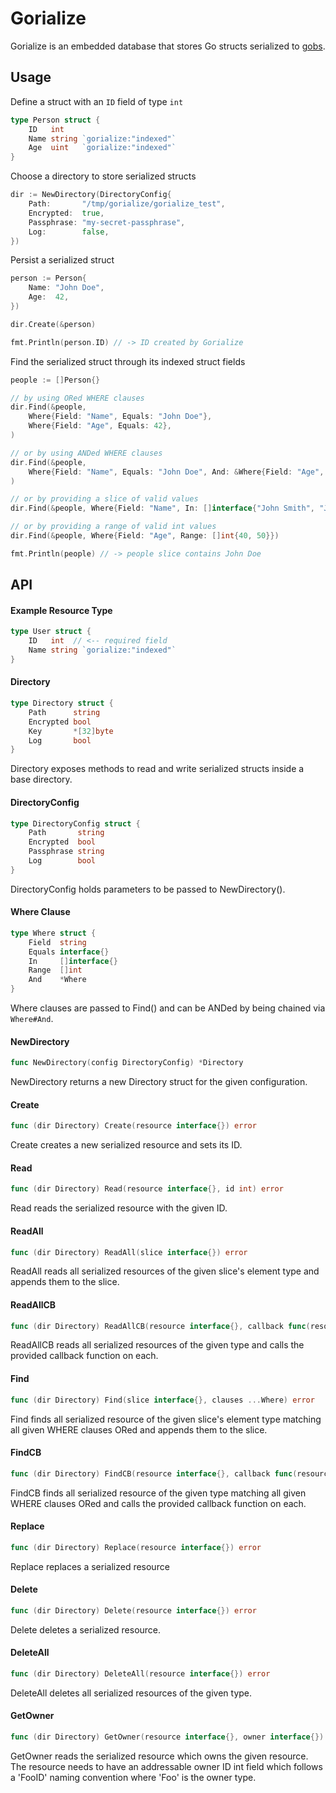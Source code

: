 # Gorialize
Gorialize is an embedded database that stores Go structs serialized to [gobs](https://golang.org/pkg/encoding/gob/).

## Usage
Define a struct with an `ID` field of type `int`
```Go
type Person struct {
    ID   int
    Name string `gorialize:"indexed"`
    Age  uint   `gorialize:"indexed"`
}
```

Choose a directory to store serialized structs
```Go
dir := NewDirectory(DirectoryConfig{
    Path:       "/tmp/gorialize/gorialize_test",
    Encrypted:  true,
    Passphrase: "my-secret-passphrase",
    Log:        false,
})
```

Persist a serialized struct
```Go
person := Person{
    Name: "John Doe",
    Age:  42,
})

dir.Create(&person)

fmt.Println(person.ID) // -> ID created by Gorialize
```

Find the serialized struct through its indexed struct fields
```Go
people := []Person{}

// by using ORed WHERE clauses
dir.Find(&people,
    Where{Field: "Name", Equals: "John Doe"},
    Where{Field: "Age", Equals: 42},
)

// or by using ANDed WHERE clauses
dir.Find(&people,
    Where{Field: "Name", Equals: "John Doe", And: &Where{Field: "Age", Equals: 42}},
)

// or by providing a slice of valid values
dir.Find(&people, Where{Field: "Name", In: []interface{"John Smith", "John Doe", "Jane Doe"}})

// or by providing a range of valid int values
dir.Find(&people, Where{Field: "Age", Range: []int{40, 50}})

fmt.Println(people) // -> people slice contains John Doe
```

## API

#### Example Resource Type
```Go
type User struct {
    ID   int  // <-- required field
    Name string `gorialize:"indexed"`
}
```

#### Directory
```Go
type Directory struct {
    Path      string
    Encrypted bool
    Key       *[32]byte
    Log       bool
}
```
Directory exposes methods to read and write serialized structs inside a base directory.

#### DirectoryConfig
```Go
type DirectoryConfig struct {
    Path       string
    Encrypted  bool
    Passphrase string
    Log        bool
}
```
DirectoryConfig holds parameters to be passed to NewDirectory().

#### Where Clause
```Go
type Where struct {
    Field  string
    Equals interface{}
    In     []interface{}
    Range  []int
    And    *Where
}
```
Where clauses are passed to Find() and can be ANDed by being chained via `Where#And`.

#### NewDirectory
```Go
func NewDirectory(config DirectoryConfig) *Directory
```
NewDirectory returns a new Directory struct for the given configuration.

#### Create
```Go
func (dir Directory) Create(resource interface{}) error
```
Create creates a new serialized resource and sets its ID.

#### Read
```Go
func (dir Directory) Read(resource interface{}, id int) error
```
Read reads the serialized resource with the given ID.

#### ReadAll
```Go
func (dir Directory) ReadAll(slice interface{}) error
```
ReadAll reads all serialized resources of the given slice's element type and appends them to the slice.

#### ReadAllCB
```Go
func (dir Directory) ReadAllCB(resource interface{}, callback func(resource interface{})) error
```
ReadAllCB reads all serialized resources of the given type and calls the provided callback function on each.

#### Find
```Go
func (dir Directory) Find(slice interface{}, clauses ...Where) error
```
Find finds all serialized resource of the given slice's element type matching all given WHERE clauses ORed and appends them to the slice.

#### FindCB
```Go
func (dir Directory) FindCB(resource interface{}, callback func(resource interface{}), clauses ...Where) error
```
FindCB finds all serialized resource of the given type matching all given WHERE clauses ORed and calls the provided callback function on each.

#### Replace
```Go
func (dir Directory) Replace(resource interface{}) error
```
Replace replaces a serialized resource

#### Delete
```Go
func (dir Directory) Delete(resource interface{}) error
```
Delete deletes a serialized resource.

#### DeleteAll
```Go
func (dir Directory) DeleteAll(resource interface{}) error
```
DeleteAll deletes all serialized resources of the given type.

#### GetOwner
```Go
func (dir Directory) GetOwner(resource interface{}, owner interface{}) error
```
GetOwner reads the serialized resource which owns the given resource.
The resource needs to have an addressable owner ID int field which
follows a 'FooID' naming convention where 'Foo' is the owner type.
